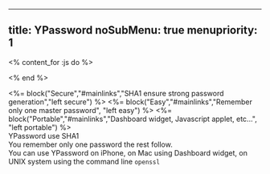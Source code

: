 -----
title: YPassword
noSubMenu: true
menupriority: 1
-----
<% content_for :js do %>
<script>
var blocks=["secure","easy","portable"];
function show(name) {
    for ( var i in blocks ) {
        el=blocks[i];
        if (el == name) { continue; }
        // console.log('HIDE: #'+el+'content');
        $('#'+el+'content').hide();
    }
    $('#'+name+'content').show();
    // console.log('SHOW: #'+name+'content');
}

$('document').ready(function() {
    $('.secure').click(function() {show("secure")});
    $('.easy').click(function() {show("easy")});
    $('.portable').click(function() {show("portable")});
    for (var i in blocks) {
        el=blocks[i];
        $('#'+el+'content').hide();
    }
});
</script>
<% end %>
<div id="mainlinks">
<%= block("Secure","#mainlinks","SHA1 ensure strong password generation","left secure") %>
<%= block("Easy","#mainlinks","Remember only one master password", "left easy") %>
<%= block("Portable","#mainlinks","Dashboard widget, Javascript applet, etc...", "left portable") %>
</div>

<div class="flush"></div>

<div id="securecontent" class="slideshow big"> 
YPassword use SHA1
</div>

<div id="easycontent" class="slideshow big"> You remember only one password the rest follow.</div>

<div id="portablecontent" class="slideshow big"> You can use YPassword on iPhone, on Mac using Dashboard widget, on UNIX system using the command line <code>openssl</code></div>

